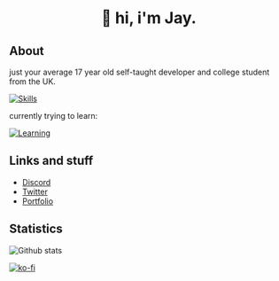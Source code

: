 <h1 align="center">👋 hi, i'm Jay.</h1>

## About
just your average 17 year old self-taught developer and college student from the UK.

[![Skills](https://skillicons.dev/icons?i=ts,js,lua,html,css,mongodb,discord,discordjs,cloudflare,vscode,git)](https://skillicons.dev)

currently trying to learn:

[![Learning](https://skillicons.dev/icons?i=cpp,java,python)](https://skillicons.dev)

## Links and stuff
- [Discord](https://discord.com/users/697541992770437130)
- [Twitter](https://x.com/cascxdee)
- [Portfolio](https://jayts.notion.site/Portfolio-8e8ec6782981416a9f9383475756c591?pvs=4)

## Statistics
![Github stats](https://github-readme-stats.vercel.app/api?username=cascxdee&theme=aura_dark&count_private=true&hide_border=true&line_height=20)

[![ko-fi](https://ko-fi.com/img/githubbutton_sm.svg)](https://ko-fi.com/N4N1QZ9Y4)
